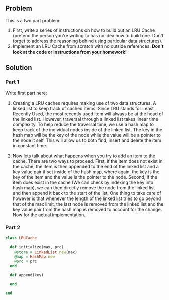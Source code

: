 ## Problem
This is a two part problem:
1. First, write a series of instructions on how to build out an LRU Cache (pretend
the person you're writing to has no idea how to build one. Don't forget to address
the reasoning behind using particular data structures).
2. Implement an LRU Cache from scratch with no outside references. **Don't look
at the code or instructions from your homework!**

## Solution

### Part 1
Write first part here:
1. Creating a LRU caches requires making use of two data structures. A linked list to keep track of cached items. Since LRU stands for Least Recently Used, the most recently used item will always be at the head of the linked list. However, traversal through a linked list takes linear time complexity. To help reduce the traversal time, we use a hash map to keep track of the individual nodes inside of the linked list. The key in the hash map will be the key of the node while the value will be a pointer to the node it self. This will allow us to both find, insert and delete the item in constant time.

2. Now lets talk about what happens when you try to add an item to the cache. There are two ways to proceed. First, if the item does not exist in the cache, the item is then appended to the end of the linked list and a key value pair if set inside of the hash map, where again, the key is the key of the item and the value is the pointer to the node. Second, if the item does exist in the cache (We can check by indexing the key into hash map), we can then directly remove the node from the linked list and then append it back to the start of the list. One thing to take care of however is that whenever the length of the linked list tries to go beyond that of the max limit, the last node is removed from the linked list and the key value pair from the hash map is removed to account for the change. Now for the actual implementation.

### Part 2
```ruby
class LRUCache

  def initialize(max, prc)
    @store = LinkedList.new(max)
    @map = HashMap.new
    @prc = prc
  end

  def append(key)

  end

end
```
